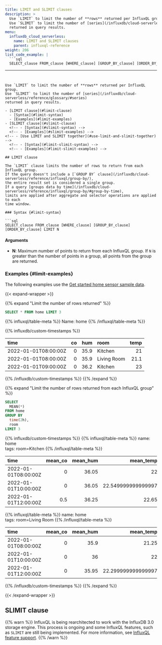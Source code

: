```yaml
---
title: LIMIT and SLIMIT clauses
description: >
  Use `LIMIT` to limit the number of **rows** returned per InfluxQL group.
  Use `SLIMIT` to limit the number of [series](/influxdb/cloud-serverless/reference/glossary/#series)
  returned in query results.
menu:
  influxdb_cloud_serverless:
    name: LIMIT and SLIMIT clauses
    parent: influxql-reference
weight: 206
list_code_example: |
  ```sql
  SELECT_clause FROM_clause [WHERE_clause] [GROUP_BY_clause] [ORDER_BY_clause] LIMIT row_N SLIMIT series_N
  ```
---
```


Use `LIMIT` to limit the number of **rows** returned per InfluxQL group.
Use `SLIMIT` to limit the number of [series](/influxdb/cloud-serverless/reference/glossary/#series)
returned in query results.

- [LIMIT clause](#limit-clause)  
  - [Syntax](#limit-syntax)
  - [Examples](#limit-examples)
- [SLIMIT clause](#slimit-clause)  
  <!-- - [Syntax](#slimit-syntax) -->
  <!-- - [Examples](#slimit-examples) -->
<!-- - [Use LIMIT and SLIMIT together](#use-limit-and-slimit-together) -->
  <!-- - [Syntax](#limit-slimit-syntax) -->
  <!-- - [Examples](#limit-slimit-examples) -->

## LIMIT clause

The `LIMIT` clause limits the number of rows to return from each InfluxQL group.
If the query doesn't include a [`GROUP BY` clause](/influxdb/cloud-serverless/reference/influxql/group-by/),
the entire result set is considered a single group.
If a query [groups data by time](/influxdb/cloud-serverless/reference/influxql/group-by/#group-by-time),
limits are applied after aggregate and selector operations are applied to each
time window.

### Syntax {#limit-syntax}

```sql
SELECT_clause FROM_clause [WHERE_clause] [GROUP_BY_clause] [ORDER_BY_clause] LIMIT N
```

#### Arguments

- **N**: Maximum number of points to return from each InfluxQL group.
  If `N` is greater than the number of points in a group, 
  all points from the group are returned.

### Examples {#limit-examples}

The following examples use the
[Get started home sensor sample data](/influxdb/cloud-serverless/reference/sample-data/#get-started-home-sensor-data).

{{< expand-wrapper >}}

{{% expand "Limit the number of rows returned" %}}

```sql
SELECT * FROM home LIMIT 3
```

{{% influxql/table-meta %}}
Name: home
{{% /influxql/table-meta %}}

{{% influxdb/custom-timestamps %}}

| time                 |  co |  hum | room        | temp |
| :------------------- | --: | ---: | :---------- | ---: |
| 2022-01-01T08:00:00Z |   0 | 35.9 | Kitchen     |   21 |
| 2022-01-01T08:00:00Z |   0 | 35.9 | Living Room | 21.1 |
| 2022-01-01T09:00:00Z |   0 | 36.2 | Kitchen     |   23 |

{{% /influxdb/custom-timestamps %}}
{{% /expand %}}

{{% expand "Limit the number of rows returned from each InfluxQL group" %}}

```sql
SELECT
  MEAN(*)
FROM home
GROUP BY
  time(2h),
  room
LIMIT 3
```

{{% influxdb/custom-timestamps %}}
{{% influxql/table-meta %}}
name: home  
tags: room=Kitchen
{{% /influxql/table-meta %}}

| time                 | mean_co | mean_hum |          mean_temp |
| :------------------- | ------: | -------: | -----------------: |
| 2022-01-01T08:00:00Z |       0 |    36.05 |                 22 |
| 2022-01-01T10:00:00Z |       0 |    36.05 | 22.549999999999997 |
| 2022-01-01T12:00:00Z |     0.5 |    36.25 |              22.65 |

{{% influxql/table-meta %}}
name: home  
tags: room=Living Room
{{% /influxql/table-meta %}}

| time                 | mean_co | mean_hum |          mean_temp |
| :------------------- | ------: | -------: | -----------------: |
| 2022-01-01T08:00:00Z |       0 |     35.9 |              21.25 |
| 2022-01-01T10:00:00Z |       0 |       36 |                 22 |
| 2022-01-01T12:00:00Z |       0 |    35.95 | 22.299999999999997 |

{{% /influxdb/custom-timestamps %}}
{{% /expand %}}

{{< /expand-wrapper >}}

## SLIMIT clause

{{% warn %}}
InfluxQL is being rearchitected to work with the InfluxDB 3.0 storage engine.
This process is ongoing and some InfluxQL features, such as `SLIMIT` are still
being implemented. For more information, see
[InfluxQL feature support](/influxdb/cloud-serverless/reference/influxql/feature-support/).
{{% /warn %}}

<!-- The `SLIMIT` clause limits the number of [series](/influxdb/cloud-serverless/reference/glossary/#series)
to return in query results.

{{% note %}}
For meaningful results, queries that include the `SLIMIT` clause should also
include the [`GROUP BY` clause](/influxdb/cloud-serverless/reference/influxql/group-by/) that
[groups by tags](/influxdb/cloud-serverless/reference/influxql/group-by/#group-by-tags-examples).
Without grouping data by tags, all results are treated as a single series and
`SLIMIT` returns the full queried result set.
{{% /note %}}

### Syntax {#slimit-syntax}

```sql
SELECT_clause FROM_clause [WHERE_clause] [GROUP_BY_clause] [ORDER_BY_clause] [LIMIT_clause] SLIMIT N
```

If the query includes a [`LIMIT` clause](#limit-clause), the `SLIMIT` clause
must come **after** the `LIMIT` clause.
See [Use LIMIT and SLIMIT together](#use-limit-and-slimit-together).

#### Arguments

- **N**: Maximum number of series to return in query results.
  If `N` is greater than the number of series in a measurement, the query
  returns all series.

### Examples {#slimit-examples}

{{< expand-wrapper >}}

{{% expand "Limit the number of series returned" %}}

The following example uses the
[Bitcoin price sample data](/influxdb/cloud-serverless/reference/sample-data/#bitcoin-price-data).

```sql
SELECT * FROM bitcoin GROUP BY * SLIMIT 2
```
 
 {{% influxql/table-meta %}}
name: bitcoin  
tags: code=EUR, crypto=bitcoin, description=Euro, symbol=&euro;
{{% /influxql/table-meta %}}

| time                 |      price |
| :------------------- | ---------: |
| 2023-05-01T00:19:00Z | 28561.8722 |
| 2023-05-01T00:48:00Z |  28549.727 |
| 2023-05-01T01:31:00Z | 28506.7155 |
| 2023-05-01T02:07:00Z | 27861.4404 |
| 2023-05-01T02:26:00Z | 27864.0643 |
| ...                  |        ... |

{{% influxql/table-meta %}}
name: bitcoin  
tags: code=GBP, crypto=bitcoin, description=British Pound Sterling, symbol=&pound;
{{% /influxql/table-meta %}}

| time                 |      price |
| :------------------- | ---------: |
| 2023-05-01T00:19:00Z | 24499.4816 |
| 2023-05-01T00:48:00Z | 24489.0637 |
| 2023-05-01T01:31:00Z | 24452.1698 |
| 2023-05-01T02:07:00Z |  23898.673 |
| 2023-05-01T02:26:00Z | 23900.9237 |
| ...                  |        ... |
{{% /expand %}}

{{< /expand-wrapper >}}

## Use LIMIT and SLIMIT together

Using the `LIMIT` clause and the `SLIMIT` clause together returns the specified
maximum number of rows from the specified maximum number of series in query results.

### Syntax {#limit-slimit-syntax}

```sql
SELECT_clause FROM_clause [WHERE_clause] [GROUP_BY_clause] [ORDER_BY_clause] LIMIT row_N SLIMIT series_N
```

In queries that include both the `LIMIT` clause and the `SLIMIT` clause,
the `LIMIT` clause must come **first**.

#### Arguments

- **row_N**: Maximum number of points to return from each InfluxQL group.
  If `row_N` is greater than the number of points in a group, 
  all points from the group are returned.
- **series_N**: Maximum number of series to return in query results.
  If `series_N` is greater than the number of series in a measurement, the query
  returns all series.

### Examples {#limit-slimit-examples}

{{< expand-wrapper >}}

{{% expand "Limit the number of rows and series returned" %}}

The following example uses the
[Bitcoin price sample data](/influxdb/cloud-serverless/reference/sample-data/#bitcoin-price-data).

```sql
SELECT * FROM bitcoin GROUP BY * LIMIT 3 SLIMIT 2
```

{{% influxql/table-meta %}}
name: bitcoin  
tags: code=EUR, crypto=bitcoin, description=Euro, symbol=&euro;
{{% /influxql/table-meta %}}

| time                 |      price |
| :------------------- | ---------: |
| 2023-05-01T00:19:00Z | 28561.8722 |
| 2023-05-01T00:48:00Z |  28549.727 |
| 2023-05-01T01:31:00Z | 28506.7155 |

{{% influxql/table-meta %}}
name: bitcoin  
tags: code=GBP, crypto=bitcoin, description=British Pound Sterling, symbol=&pound;
{{% /influxql/table-meta %}}

| time                 |      price |
| :------------------- | ---------: |
| 2023-05-01T00:19:00Z | 24499.4816 |
| 2023-05-01T00:48:00Z | 24489.0637 |
| 2023-05-01T01:31:00Z | 24452.1698 |

{{% /expand %}}

{{< /expand-wrapper >}} -->
